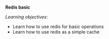 **Redis basic**

*Learning objectives:*

- Learn how to use redis for basic operations
- Learn how to use redis as a simple cache
